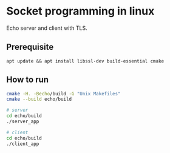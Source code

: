 # Socket programming in linux
Echo server and client with TLS.

## Prerequisite
```
apt update && apt install libssl-dev build-essential cmake
```

## How to run

```sh
cmake -H. -Becho/build -G "Unix Makefiles"
cmake --build echo/build

# server
cd echo/build
./server_app

# client
cd echo/build
./client_app
```
